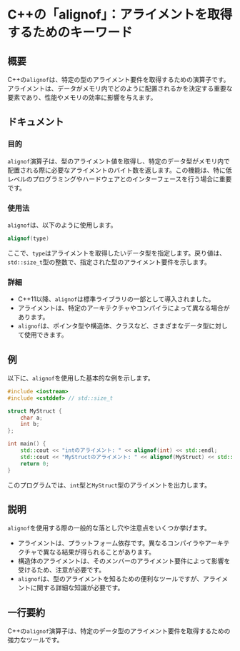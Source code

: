 <!--
Meta Description: # C++の「alignof」：アライメントを取得するためのキーワード ## 概要 C++の`alignof`は、特定の型のアライメント要件を取得するための演算子です。アライメントは、データがメモリ内でどのように配置されるかを決定する重要な要素であり、性能やメモリの効率に影響を与えます。 ## ドキ...
Meta Keywords: alignof, std, int, アライメントは, mystruct
-->

# C++の「alignof」：アライメントを取得するためのキーワード

## 概要
C++の`alignof`は、特定の型のアライメント要件を取得するための演算子です。アライメントは、データがメモリ内でどのように配置されるかを決定する重要な要素であり、性能やメモリの効率に影響を与えます。

## ドキュメント
### 目的
`alignof`演算子は、型のアライメント値を取得し、特定のデータ型がメモリ内で配置される際に必要なアライメントのバイト数を返します。この機能は、特に低レベルのプログラミングやハードウェアとのインターフェースを行う場合に重要です。

### 使用法
`alignof`は、以下のように使用します。

```cpp
alignof(type)
```

ここで、`type`はアライメントを取得したいデータ型を指定します。戻り値は、`std::size_t`型の整数で、指定された型のアライメント要件を示します。

### 詳細
- C++11以降、`alignof`は標準ライブラリの一部として導入されました。
- アライメントは、特定のアーキテクチャやコンパイラによって異なる場合があります。
- `alignof`は、ポインタ型や構造体、クラスなど、さまざまなデータ型に対して使用できます。

## 例
以下に、`alignof`を使用した基本的な例を示します。

```cpp
#include <iostream>
#include <cstddef> // std::size_t

struct MyStruct {
    char a;
    int b;
};

int main() {
    std::cout << "intのアライメント: " << alignof(int) << std::endl;
    std::cout << "MyStructのアライメント: " << alignof(MyStruct) << std::endl;
    return 0;
}
```

このプログラムでは、`int`型と`MyStruct`型のアライメントを出力します。

## 説明
`alignof`を使用する際の一般的な落とし穴や注意点をいくつか挙げます。

- アライメントは、プラットフォーム依存です。異なるコンパイラやアーキテクチャで異なる結果が得られることがあります。
- 構造体のアライメントは、そのメンバーのアライメント要件によって影響を受けるため、注意が必要です。
- `alignof`は、型のアライメントを知るための便利なツールですが、アライメントに関する詳細な知識が必要です。

## 一行要約
C++の`alignof`演算子は、特定のデータ型のアライメント要件を取得するための強力なツールです。